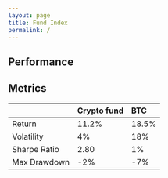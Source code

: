 ```yaml
---
layout: page
title: Fund Index
permalink: /
---
```


## Performance

<div id="crypto_fund_plot" class="graph"></div>
<script>

    function build_plot_data(csv_raw) {
        var date = Array(csv_raw.length)
        var value = Array(csv_raw.length)

        csv_raw.map(function(row, i) {
            date[i] = row[''];
            value[i] = row['value'];
        });

        return {
            x: date,
            y: value,
            type: 'scatter'
        };
    }


    Plotly.d3.csv('/cryptoriskcontrol-site/series/folio_bitcoin.csv', function(err, btc_raw) {
    Plotly.d3.csv('/cryptoriskcontrol-site/series/folio_ethereum.csv', function(err, eth_raw) {
    Plotly.d3.csv('/cryptoriskcontrol-site/series/folio_ripple.csv', function(err, xrp_raw) {
    Plotly.d3.csv('/cryptoriskcontrol-site/series/folio_btc_eth_xrp.csv', function(err, multi_raw) {
        var plot_data = [
            build_plot_data(btc_raw),
            build_plot_data(eth_raw),
            build_plot_data(xrp_raw),
            build_plot_data(multi_raw)
        ];

        Plotly.newPlot('crypto_fund_plot', plot_data, {
            paper_bgcolor: 'rgba(0,0,0,0)',
            plot_bgcolor: 'rgba(0,0,0,0)',
            xaxis: {
				autorange: true,
				//range: ["2015-02-17", "2017-02-16"],
				rangeslider: { autorange: true },
				type: "date"
			},
			yaxis: {
			    autorange: true,
			    type: 'log'
			}
        }, {displayModeBar: false});
    })})})})

</script>


## Metrics

|                            | Crypto fund                     | BTC                             |
|:---------------------------|:--------------------------------|:--------------------------------|
| Return                     | 11.2%                           | 18.5%                           |
| Volatility                 | 4%                              | 18%                             |
| Sharpe Ratio               | 2.80                            | 1%                              |
| Max Drawdown               | -2%                             | -7%                             |


